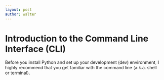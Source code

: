 ```yaml
---
layout: post
author: walter
---
```

# Introduction to the Command Line Interface (CLI)

Before you install Python and set up your development (dev) environment, I
highly recommend that you get familiar with the command line (a.k.a. shell or
terminal). 
